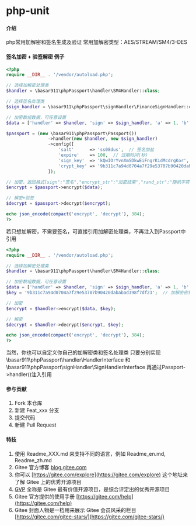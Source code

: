 # php-unit

#### 介绍
php常用加解密和签名生成及验证
常用加解密类型：AES/STREAM/SM4/3-DES

#### 签名加密 + 验签解密 例子
```php
<?php
require __DIR__ . '/vendor/autoload.php';

// 选择加解密处理类
$handler = \basar911\phpPassport\handler\SM4Handler::class;

// 选择签名处理类
$sign_handler = \basar911\phpPassport\signHandler\FinanceSignHandler::class;

// 加密数组数据，可任意设置
$data = ['handler' => $handler, 'sign' => $sign_handler, 'a' => 1, 'b' => [['c' => 'as3423'], ['c' => 'sdy54ty45']]];

$passport = (new \basar911\phpPassport\Passport())
                ->handler(new $handler, new $sign_handler)
                ->config([
                    'salt'      => 'ss08dus',  // 签名加盐
                    'expire'    => 100,  // 过期时间(秒)
                    'sign_key'  => 'kQwIOrYvnXmSDkwEiFngrKidMcdrgKor',  // 签名密钥
                    'crypt_key' => '9b311c7a94d0704a7f29e53707b90420dababad398f7df23',  // 加解密密钥， 注意：SM4密钥长度至少15，TripleDes密钥长度必须为偶数
                ]);

// 加密，返回格式[sign":"签名","encrypt_str":"加密结果","rand_str":"随机字符串","timestamp":时间戳]
$encrypt = $passport->encrypt($data);

// 解密+验签
$decrypt = $passport->decrypt($encrypt);

echo json_encode(compact('encrypt', 'decrypt'), 384);
?>
```

若只想加解密，不需要签名，可直接引用加解密处理类，不再注入到Passport中引用
```php
<?php
require __DIR__ . '/vendor/autoload.php';

// 选择加解密处理类
$handler = \basar911\phpPassport\handler\SM4Handler::class;

// 加密数组数据，可任意设置
$data = ['handler' => $handler, 'sign' => $sign_handler, 'a' => 1, 'b' => [['c' => 'as3423'], ['c' => 'sdy54ty45']]];
$key = '9b311c7a94d0704a7f29e53707b90420dababad398f7df23';  // 加解密密钥， 注意：SM4密钥长度至少15，TripleDes密钥长度必须为偶数

// 加密
$encrypt = $handler->encrypt($data, $key);

// 解密
$decrypt = $handler->decrypt($encrypt, $key);

echo json_encode(compact('encrypt', 'decrypt'), 384);
?>
```
当然，你也可以自定义你自己的加解密类和签名处理类
只要分别实现\basar911\phpPassport\handler\HandlerInterface
和\basar911\phpPassport\signHandler\SignHandlerInterface
再通过Passport->handler()注入引用

#### 参与贡献

1.  Fork 本仓库
2.  新建 Feat_xxx 分支
3.  提交代码
4.  新建 Pull Request


#### 特技

1.  使用 Readme\_XXX.md 来支持不同的语言，例如 Readme\_en.md, Readme\_zh.md
2.  Gitee 官方博客 [blog.gitee.com](https://blog.gitee.com)
3.  你可以 [https://gitee.com/explore](https://gitee.com/explore) 这个地址来了解 Gitee 上的优秀开源项目
4.  [GVP](https://gitee.com/gvp) 全称是 Gitee 最有价值开源项目，是综合评定出的优秀开源项目
5.  Gitee 官方提供的使用手册 [https://gitee.com/help](https://gitee.com/help)
6.  Gitee 封面人物是一档用来展示 Gitee 会员风采的栏目 [https://gitee.com/gitee-stars/](https://gitee.com/gitee-stars/)
